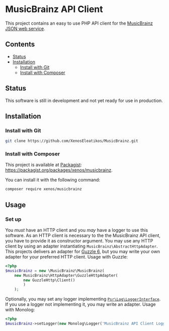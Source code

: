 # MusicBrainz API Client
This project contains an easy to use PHP API client for the [MusicBrainz JSON web service](https://musicbrainz.org/doc/Development/JSON_Web_Service).
 
## Contents
- [Status](#status)
- [Installation](#installation)
    - [Install with Git](#install-with-git)
    - [Install with Composer](#install-with-composer)
    
## Status
This software is still in development and not yet ready for use in production.

## Installation
### Install with Git
```bash
git clone https://github.com/XenosEleatikos/MusicBrainz.git
```

### Install with Composer
This project is available at [Packagist](https://packagist.org): https://packagist.org/packages/xenos/musicbrainz.

You can install it with the following command:
```bash
composer require xenos/musicbrainz
```

## Usage

### Set up
You _must_ have an HTTP client and you _may_ have a logger to use this software.
As an HTTP client is necessary to the the MusicBrainz API client, you have to provide it as constructor argument. You
may use any HTTP client by using an adapter instantiating ```MusicBrainz\AbstractHttpAdapter```. This projects delivers
an adapter for [Guzzle 6](http://docs.guzzlephp.org/en/stable/), but you may write your own adapter for your preferred
HTTP client.
Usage with Guzzle:

```php
<?php
$musicBrainz = new \MusicBrainz\MusicBrainz(
    new MusicBrainz\HttpAdapter\GuzzleHttpAdapter(
        new GuzzleHttp\Client()
        )
    );
```

Optionally, you may set any logger implementing [```Psr\Log\LoggerInterface```](http://www.php-fig.org/psr/psr-3/).
If you use a logger not implementing it, you may write an adapter.
Usage with Monolog:

```php
<?php
$musicBrainz->setLogger(new Monolog\Logger('MusicBrainz API Client Logger'));
```
